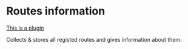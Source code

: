 # Routes information

[This is a plugin](https://github.com/kataras/iris/tree/development/plugin/routesinfo)

Collects & stores all registed routes and gives information about them.